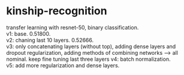 # kinship-recognition
transfer learning with resnet-50, binary classification.  
v1: base. 0.51800.  
v2: chaning last 10 layers.  0.52666.  
v3: only concatenating layers (without top), adding dense layers and dropout regularization, adding methods of combining networks --> all nominal. keep fine tuning last three layers 
v4: batch normalization.  
v5: add more regularization and dense layers.  
